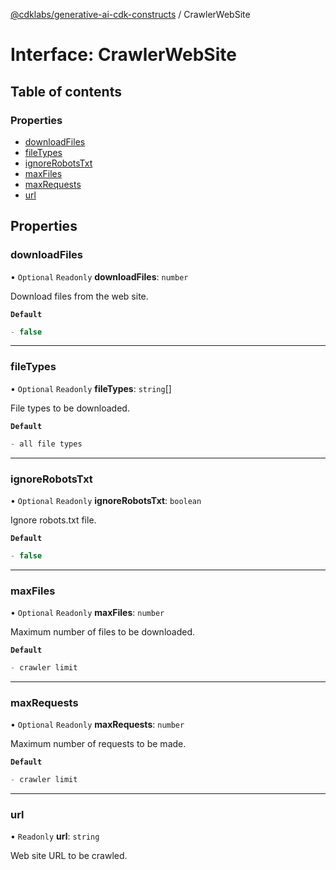 [@cdklabs/generative-ai-cdk-constructs](../README.md) / CrawlerWebSite

# Interface: CrawlerWebSite

## Table of contents

### Properties

- [downloadFiles](CrawlerWebSite.md#downloadfiles)
- [fileTypes](CrawlerWebSite.md#filetypes)
- [ignoreRobotsTxt](CrawlerWebSite.md#ignorerobotstxt)
- [maxFiles](CrawlerWebSite.md#maxfiles)
- [maxRequests](CrawlerWebSite.md#maxrequests)
- [url](CrawlerWebSite.md#url)

## Properties

### downloadFiles

• `Optional` `Readonly` **downloadFiles**: `number`

Download files from the web site.

**`Default`**

```ts
- false
```

___

### fileTypes

• `Optional` `Readonly` **fileTypes**: `string`[]

File types to be downloaded.

**`Default`**

```ts
- all file types
```

___

### ignoreRobotsTxt

• `Optional` `Readonly` **ignoreRobotsTxt**: `boolean`

Ignore robots.txt file.

**`Default`**

```ts
- false
```

___

### maxFiles

• `Optional` `Readonly` **maxFiles**: `number`

Maximum number of files to be downloaded.

**`Default`**

```ts
- crawler limit
```

___

### maxRequests

• `Optional` `Readonly` **maxRequests**: `number`

Maximum number of requests to be made.

**`Default`**

```ts
- crawler limit
```

___

### url

• `Readonly` **url**: `string`

Web site URL to be crawled.
